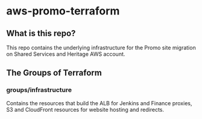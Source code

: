 # aws-promo-terraform
## What is this repo?
This repo contains the underlying infrastructure for the Promo site migration on Shared Services and Heritage AWS account.

## The Groups of Terraform

### groups/infrastructure
Contains the resources that build the ALB for Jenkins and Finance proxies, S3 and CloudFront resources for website hosting and redirects. 
